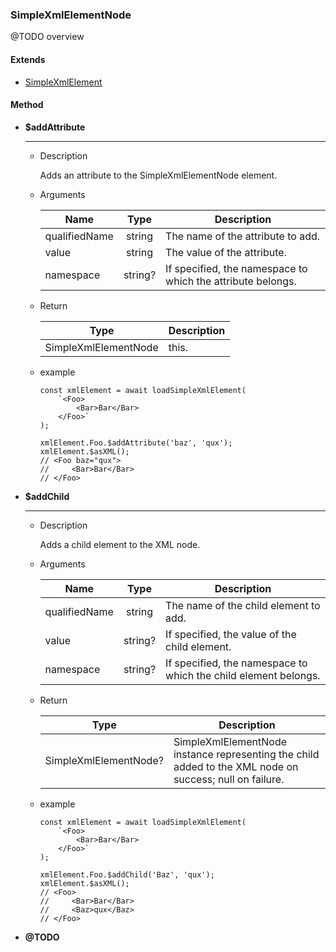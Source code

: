 ### SimpleXmlElementNode

@TODO overview

#### Extends

- [SimpleXmlElement](./SimpleXmlElement.md)

#### Method

- **$addAttribute**
  ***
  - Description

    Adds an attribute to the SimpleXmlElementNode element.

  - Arguments

    | Name | Type | Description |
    |---|:---:|---|
    | qualifiedName | string | The name of the attribute to add. |
    | value | string | The value of the attribute. |
    | namespace | string? | If specified, the namespace to which the attribute belongs. |

  - Return

    | Type | Description |
    |:---:|---|
    | SimpleXmlElementNode | this. |

  - example
    ```
    const xmlElement = await loadSimpleXmlElement(
        `<Foo>
            <Bar>Bar</Bar>
        </Foo>`
    );

    xmlElement.Foo.$addAttribute('baz', 'qux');
    xmlElement.$asXML();
    // <Foo baz="qux">
    //     <Bar>Bar</Bar>
    // </Foo>
    ```

- **$addChild**
  ***
  - Description

    Adds a child element to the XML node.

  - Arguments

    | Name | Type | Description |
    |---|:---:|---|
    | qualifiedName | string | The name of the child element to add. |
    | value | string? | If specified, the value of the child element. |
    | namespace | string? | If specified, the namespace to which the child element belongs. |

  - Return

    | Type | Description |
    |:---:|---|
    | SimpleXmlElementNode? | SimpleXmlElementNode instance representing the child added to the XML node on success; null on failure. |

  - example
    ```
    const xmlElement = await loadSimpleXmlElement(
        `<Foo>
            <Bar>Bar</Bar>
        </Foo>`
    );

    xmlElement.Foo.$addChild('Baz', 'qux');
    xmlElement.$asXML();
    // <Foo>
    //     <Bar>Bar</Bar>
    //     <Baz>qux</Baz>
    // </Foo>
    ```

- **@TODO**
